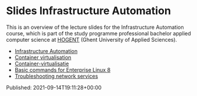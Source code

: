 # Slides Infrastructure Automation

This is an overview of the lecture slides for the Infrastructure Automation course, which is part of the study programme professional bachelor applied computer science at [HOGENT](https://www.hogent.be/) (Ghent University of Applied Sciences).

- [Infrastructure Automation](00-infra-intro.html)
- [Container virtualisation](01-containers.html)
- [Container-virtualisatie](02-containers.html)
- [Basic commands for Enterprise Linux 8](03-basic-commands-el8.html)
- [Troubleshooting network services](04-troubleshooting.html)


Published: 2021-09-14T19:11:28+00:00
